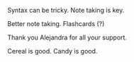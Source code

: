 Syntax can be tricky.
Note taking is key.

Better note taking.
Flashcards (?)

Thank you Alejandra for all your support.

Cereal is good.
Candy is good.
